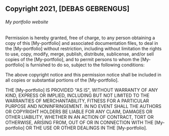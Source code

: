 ## Copyright 2021, [DEBAS GEBRENGUS]
###### My portfolio website

Permission is hereby granted, free of charge, to any person obtaining a copy of this [My-portfolio] and associated documentation files, to deal in the [My-portfolio] without restriction, including without limitation the rights to use, copy, modify, merge, publish, distribute, sublicense, and/or sell copies of the [My-portfolio], and to permit persons to whom the [My-portfolio] is furnished to do so, subject to the following conditions:

The above copyright notice and this permission notice shall be included in all copies or substantial portions of the [My-portfolio].

THE [My-portfolio] IS PROVIDED "AS IS", WITHOUT WARRANTY OF ANY KIND, EXPRESS OR IMPLIED, INCLUDING BUT NOT LIMITED TO THE WARRANTIES OF MERCHANTABILITY, FITNESS FOR A PARTICULAR PURPOSE AND NONINFRINGEMENT. IN NO EVENT SHALL THE AUTHORS OR COPYRIGHT HOLDERS BE LIABLE FOR ANY CLAIM, DAMAGES OR OTHER LIABILITY, WHETHER IN AN ACTION OF CONTRACT, TORT OR OTHERWISE, ARISING FROM, OUT OF OR IN CONNECTION WITH THE [My-portfolio] OR THE USE OR OTHER DEALINGS IN THE [My-portfolio].